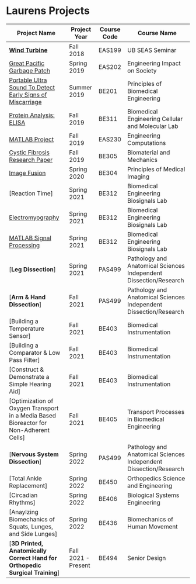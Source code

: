  # Laurens Projects
 
| Project Name  | Project Year  | Course Code   | Course Name   |
| ------------- | ------------- | ------------- | ------------- |
| [**Wind Turbine**](lmmk416.github.io/windturbine.html)   | Fall 2018  | EAS199  | UB SEAS Seminar   |
| [Great Pacific Garbage Patch](lmmk416.github.io/GreatPacificGarbagePatch.html) | Spring 2019  | EAS202  | Engineering Impact on Society  |
| [Portable Ultra Sound To Detect Early Signs of Miscarriage](lmmk416.github.io/PortableUltraSoundToDetectEarlySignsofMiscarriage.html)  | Summer 2019  | BE201  | Principles of Biomedical Engineering |
| [Protein Analysis: ELISA](lmmk416.github.io/ProteinAnalysisELISA.html)   | Fall 2019  | BE311  | Biomedical Engineering Cellular and Molecular Lab  |
| [MATLAB Project](lmmk416.github.io/MATLABProject.html)  | Fall 2019   | EAS230  | Engineering Computations  |
| [Cystic Fibrosis Research Paper](lmmk416.github.io/CysticFibrosisResearchPaper.html) | Fall 2019  | BE305  | Biomaterial and Mechanics  |
| [Image Fusion](ImageFusion.html) | Spring 2020  | BE304  | Principles of Medical Imaging  |
| [Reaction Time]  | Spring 2021  | BE312  | Biomedical Engineering Biosignals Lab |
| [Electromyography](lmmk416.github.io/Electromyography.html)  | Spring 2021  | BE312  | Biomedical Engineering Biosignals Lab  |
| [MATLAB Signal Processing](lmmk416.github.io/MATLABSignalProcessing.html) | Spring 2021  | BE312  | Biomedical Engineering Biosignals Lab  |
| [**Leg Dissection**]  |  Spring 2021 | PAS499  | Pathology and Anatomical Sciences Independent Dissection/Research  |
| [**Arm & Hand Dissection**]  | Fall 2021  | PAS499  | Pathology and Anatomical Sciences Independent Dissection/Research  |
| [Building a Temperature Sensor]  | Fall 2021  | BE403  | Biomedical Instrumentation  |
| [Building a Comparator & Low Pass Filter]  | Fall 2021  | BE403  | Biomedical Instrumentation  |
| [Construct & Demonstrate a Simple Hearing Aid]  | Fall 2021  | BE403  | Biomedical Instrumentation  |
| [Optimization of Oxygen Transport in a Media Based Bioreactor for Non-Adherent Cells]  | Fall 2021  | BE405  | Transport Processes in Biomedical Engineering  |
| [**Nervous System Dissection**] | Spring 2022  | PAS499  | Pathology and Anatomical Sciences Independent Dissection/Research  |
| [Total Ankle Replacement] | Spring 2022  | BE450  | Orthopedics Science and Engineering  |
| [Circadian Rhythms]  | Spring 2022  | BE406  | Biological Systems Engineering  |
| [Anaylzing Biomechanics of Squats, Lunges, and Side Lunges]  | Spring 2022  | BE436  | Biomechanics of Human Movement |
| [**3D Printed, Anatomically Correct Hand for Orthopedic Surgical Training**]  | Fall 2021 - Present  | BE494  | Senior Design  |
